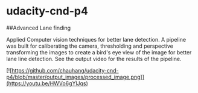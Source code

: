 # udacity-cnd-p4

##Advanced Lane finding

Applied Computer vision techniques for better lane detection. A pipeline was built for caliberating the camera, thresholding and perspective transforming the images to create a bird's eye view of the image for better lane line detection. See the output video for the results of the pipeline. 


[![https://github.com/chauhang/udacity-cnd-p4/blob/master/output_images/processed_image.png]](https://youtu.be/HWVo6gYlJqs)


